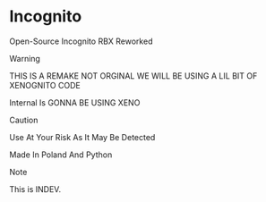 # Incognito
Open-Source Incognito RBX Reworked


> [!WARNING]  
> THIS IS A REMAKE NOT ORGINAL WE WILL BE USING A LIL BIT OF XENOGNITO CODE


Internal Is GONNA BE USING XENO

> [!CAUTION]
> Use At Your Risk As It May Be Detected


Made In Poland And Python


> [!NOTE]
> This is INDEV.

